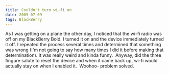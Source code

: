 ```yaml
---
title: Couldn't turn wi-fi on
date: 2009-07-09
tags: BlackBerry
---
```


As I was getting on a plane the other day, I noticed that the wi-fi radio was off on my BlackBerry Bold. I turned it on and the device immediately turned it off. I repeated the process several times and determined that something was wrong (I'm not going to say how many times I did it before making that determination). It was really weird and kinda funny.  Anyway, did the three fingure salute to reset the device and when it came back up, wi-fi would actually stay on when I enabled it.  Woohoo- problem solved.